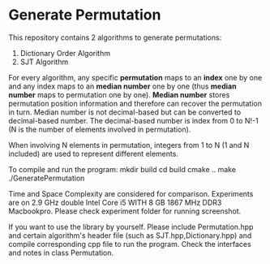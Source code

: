 # Generate Permutation
This repository contains 2 algorithms to generate permutations:

1. Dictionary Order Algorithm
2. SJT Algorithm

For every algorithm, any specific **permutation** maps to an **index** one by one and any index maps to an **median number** one by one (thus **median number** maps to permutation one by one). **Median number** stores permutation position information and therefore can recover the permutation in turn. Median number is not decimal-based but can be converted to decimal-based number. The decimal-based number is index from 0 to N!-1 (N is the number of elements involved in permutation).

When involving N elements in permutation, integers from 1 to N (1 and N included) are used to represent different elements.

To compile and run the program:
mkdir build
cd build
cmake ..
make
./GeneratePermutation

Time and Space Complexity are considered for comparison. Experiments are on 2.9 GHz double Intel Core i5 WITH 8 GB 1867 MHz DDR3 Macbookpro. Please check experiment folder for running screenshot.

If you want to use the library by yourself. Please include Permutation.hpp and certain algorithm's header file (such as SJT.hpp,Dictionary.hpp) and compile corresponding cpp file to run the program. Check the interfaces and notes in class Permutation.
